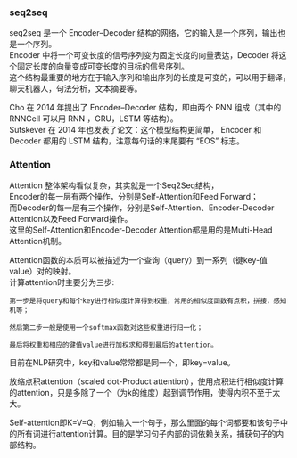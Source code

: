 ### seq2seq
seq2seq 是一个 Encoder–Decoder 结构的网络，它的输入是一个序列，输出也是一个序列。  
Encoder 中将一个可变长度的信号序列变为固定长度的向量表达，Decoder 将这个固定长度的向量变成可变长度的目标的信号序列。   
这个结构最重要的地方在于输入序列和输出序列的长度是可变的，可以用于翻译，聊天机器人，句法分析，文本摘要等。 

Cho 在 2014 年提出了 Encoder–Decoder 结构，即由两个 RNN 组成（其中的 RNNCell 可以用 RNN ，GRU，LSTM 等结构）。    
Sutskever 在 2014 年也发表了论文：这个模型结构更简单， Encoder 和 Decoder 都用的 LSTM 结构，注意每句话的末尾要有 “EOS” 标志。 
### Attention
Attention 整体架构看似复杂，其实就是一个Seq2Seq结构，   
Encoder的每一层有两个操作，分别是Self-Attention和Feed Forward；  
而Decoder的每一层有三个操作，分别是Self-Attention、Encoder-Decoder Attention以及Feed Forward操作。   
这里的Self-Attention和Encoder-Decoder Attention都是用的是Multi-Head Attention机制。

Attention函数的本质可以被描述为一个查询（query）到一系列（键key-值value）对的映射。  
计算attention时主要分为三步:
```
第一步是将query和每个key进行相似度计算得到权重，常用的相似度函数有点积，拼接，感知机等；

然后第二步一般是使用一个softmax函数对这些权重进行归一化；

最后将权重和相应的键值value进行加权求和得到最后的attention。
```
目前在NLP研究中，key和value常常都是同一个，即key=value。

放缩点积attention（scaled dot-Product attention），使用点积进行相似度计算的attention，只是多除了一个（为k的维度）起到调节作用，使得内积不至于太大。

Self-attention即K=V=Q，例如输入一个句子，那么里面的每个词都要和该句子中的所有词进行attention计算。目的是学习句子内部的词依赖关系，捕获句子的内部结构。
